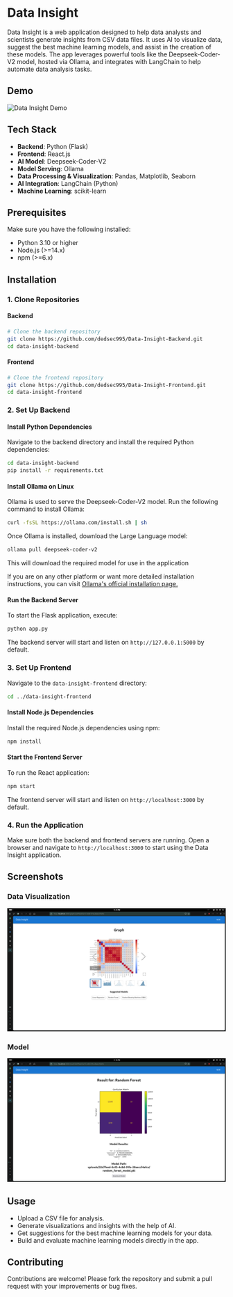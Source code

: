 # Data Insight

Data Insight is a web application designed to help data analysts and scientists generate insights from CSV data files. It uses AI to visualize data, suggest the best machine learning models, and assist in the creation of these models. The app leverages powerful tools like the Deepseek-Coder-V2 model, hosted via Ollama, and integrates with LangChain to help automate data analysis tasks.

## Demo
![Data Insight Demo](assets/demo.gif)

## Tech Stack
- **Backend**: Python (Flask)
- **Frontend**: React.js
- **AI Model**: Deepseek-Coder-V2
- **Model Serving**: Ollama
- **Data Processing & Visualization**: Pandas, Matplotlib, Seaborn
- **AI Integration**: LangChain (Python)
- **Machine Learning**: scikit-learn

## Prerequisites
Make sure you have the following installed:

- Python 3.10 or higher
- Node.js (>=14.x)
- npm (>=6.x)

## Installation

### 1. Clone Repositories

#### Backend
```bash
# Clone the backend repository
git clone https://github.com/dedsec995/Data-Insight-Backend.git
cd data-insight-backend
```

#### Frontend
```bash
# Clone the frontend repository
git clone https://github.com/dedsec995/Data-Insight-Frontend.git
cd data-insight-frontend
```

### 2. Set Up Backend

#### Install Python Dependencies
Navigate to the backend directory and install the required Python dependencies:

```bash
cd data-insight-backend
pip install -r requirements.txt
```

#### Install Ollama on Linux
Ollama is used to serve the Deepseek-Coder-V2 model. Run the following command to install Ollama:

```bash
curl -fsSL https://ollama.com/install.sh | sh
```

Once Ollama is installed, download the Large Language model:

```bash
ollama pull deepseek-coder-v2
```
This will download the required model for use in the application

If you are on any other platform or want more detailed installation instructions, you can visit [Ollama's official installation page.](https://ollama.com/)

#### Run the Backend Server
To start the Flask application, execute:

```bash
python app.py
```

The backend server will start and listen on `http://127.0.0.1:5000` by default.

### 3. Set Up Frontend

Navigate to the `data-insight-frontend` directory:

```bash
cd ../data-insight-frontend
```

#### Install Node.js Dependencies
Install the required Node.js dependencies using npm:

```bash
npm install
```

#### Start the Frontend Server
To run the React application:

```bash
npm start
```

The frontend server will start and listen on `http://localhost:3000` by default.

### 4. Run the Application
Make sure both the backend and frontend servers are running. Open a browser and navigate to `http://localhost:3000` to start using the Data Insight application.

## Screenshots
### Data Visualization
![Data Visualization](assets/graph.png)

### Model
![Result](assets/result.png)


## Usage
- Upload a CSV file for analysis.
- Generate visualizations and insights with the help of AI.
- Get suggestions for the best machine learning models for your data.
- Build and evaluate machine learning models directly in the app.

## Contributing
Contributions are welcome! Please fork the repository and submit a pull request with your improvements or bug fixes.


